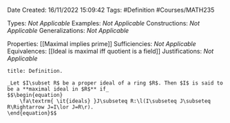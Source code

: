 <div class="topSpace"></div>

Date Created: 16/11/2022 15:09:42
Tags: #Definition #Courses/MATH235

Types: _Not Applicable_
Examples: _Not Applicable_
Constructions: _Not Applicable_
Generalizations: _Not Applicable_

Properties: [[Maximal implies prime]]
Sufficiencies: _Not Applicable_
Equivalences: [[Ideal is maximal iff quotient is a field]]
Justifications: _Not Applicable_

``` ad-Definition
title: Definition.

_Let $I\subset R$ be a proper ideal of a ring $R$. Then $I$ is said to be a **maximal ideal in $R$** if_
$$\begin{equation}
    \fa\textrm{ \it{ideals} }J\subseteq R:\l(I\subseteq J\subseteq R\Rightarrow J=I\lor J=R\r).
\end{equation}$$

```
